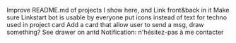 Improve README.md of projects I show here, and Link front&back in it
Make sure Linkstart bot is usable by everyone
put icons instead of text for techno used in project card
Add a card that allow user to send a msg, draw something? See drawer on antd
Notification: n'hésitez-pas à me contacter